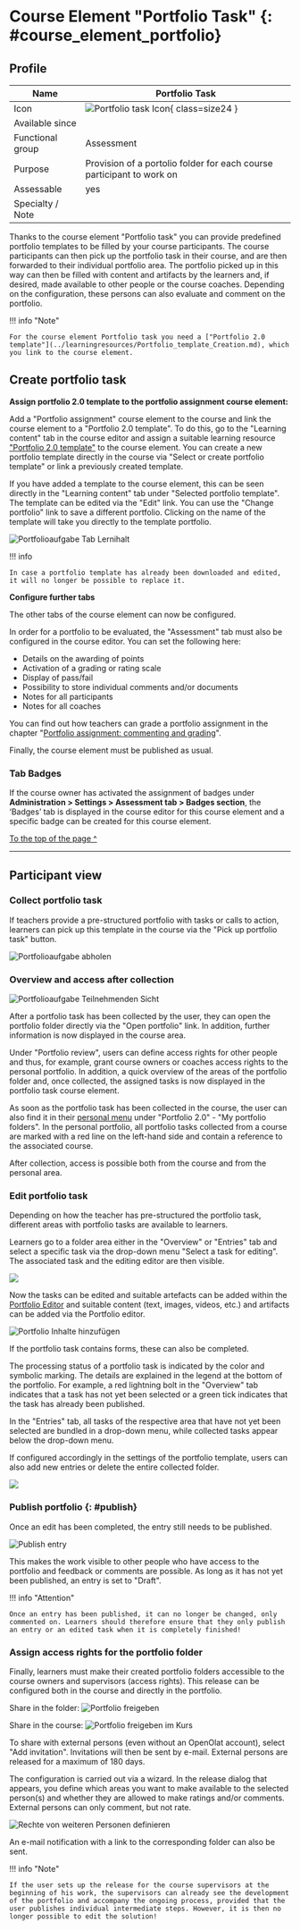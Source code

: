 # Course Element "Portfolio Task" {: #course_element_portfolio}


## Profile

Name | Portfolio Task
---------|----------
Icon | ![Portfolio task Icon](assets/portfolio_434343_64.png){ class=size24 }
Available since | 
Functional group | Assessment
Purpose | Provision of a portolio folder for each course participant to work on
Assessable | yes
Specialty / Note |


Thanks to the course element "Portfolio task" you can provide predefined portfolio templates to be filled by your course participants. The course participants can then pick up the portfolio task in their course, and are then forwarded to their individual portfolio area. The portfolio picked up in this way can then be filled with content and artifacts by the learners and, if desired, made available to other people or the course coaches. Depending on the configuration, these persons can also evaluate and comment on the portfolio.

 !!! info "Note"

    For the course element Portfolio task you need a ["Portfolio 2.0 template"](../learningresources/Portfolio_template_Creation.md), which you link to the course element. 


## Create portfolio task

**Assign portfolio 2.0 template to the portfolio assignment course element:**

Add a "Portfolio assignment" course element to the course and link the course element to a "Portfolio 2.0 template". To do this, go to the "Learning content" tab in the course editor and assign a suitable learning resource ["Portfolio 2.0 template"](../learningresources/Portfolio_template_Creation.md) to the course element. You can create a new portfolio template directly in the course via "Select or create portfolio template" or link a previously created template. 

If you have added a template to the course element, this can be seen directly in the "Learning content" tab under "Selected portfolio template". The template can be edited via the "Edit" link. You can use the "Change portfolio" link to save a different portfolio. Clicking on the name of the template will take you directly to the template portfolio. 

![Portfolioaufgabe Tab Lernihalt](assets/Portfolioaufgabe_Lerninhalt.png)

!!! info

    In case a portfolio template has already been downloaded and edited, it will no longer be possible to replace it.

**Configure further tabs**

The other tabs of the course element can now be configured.

In order for a portfolio to be evaluated, the "Assessment" tab must also be configured in the course editor. You can set the following here: 
* Details on the awarding of points
* Activation of a grading or rating scale
* Display of pass/fail
* Possibility to store individual comments and/or documents
* Notes for all participants
* Notes for all coaches

You can find out how teachers can grade a portfolio assignment in the chapter "[Portfolio assignment: commenting and grading](../learningresources/Portfolio_assignment_Grading.md)".

Finally, the course element must be published as usual.


### Tab Badges

If the course owner has activated the assignment of badges under **Administration > Settings > Assessment tab > Badges section**, the ‘Badges’ tab is displayed in the course editor for this course element and a specific badge can be created for this course element.

[To the top of the page ^](#course_element_portfolio)

---

## Participant view

### Collect portfolio task

If teachers provide a pre-structured portfolio with tasks or calls to action, learners can pick up this template in the course via the "Pick up portfolio task" button.

![Portfolioaufgabe abholen](assets/Portfolioaufgabe_abholen_19.png)  

### Overview and access after collection

![Portfolioaufgabe Teilnehmenden Sicht](assets/Portfolio_TN_19.png)

After a portfolio task has been collected by the user, they can open the portfolio folder directly via the "Open portfolio" link. In addition, further information is now displayed in the course area.

Under "Portfolio review", users can define access rights for other people and thus, for example, grant course owners or coaches access rights to the personal portfolio. In addition, a quick overview of the areas of the portfolio folder and, once collected, the assigned tasks is now displayed in the portfolio task course element. 

As soon as the portfolio task has been collected in the course, the user can also find it in their [personal menu](../personal_menu/Personal_Tools.md) under "Portfolio 2.0" - "My portfolio folders". In the personal portfolio, all portfolio tasks collected from a course are marked with a red line on the left-hand side and contain a reference to the associated course. 

After collection, access is possible both from the course and from the personal area. 
  
### Edit portfolio task  

Depending on how the teacher has pre-structured the portfolio task, different areas with portfolio tasks are available to learners.  

Learners go to a folder area either in the "Overview" or "Entries" tab and select a specific task via the drop-down menu "Select a task for editing". The associated task and the editing editor are then visible.

![](assets/3e_portfolio.png)

Now the tasks can be edited and suitable artefacts can be added within the [Portfolio Editor](../area_modules/The_portfolio_editor_17_1.md) and suitable content (text, images, videos, etc.) and artifacts can be added via the Portfolio editor.

![Portfolio Inhalte hinzufügen](assets/Portfolio_Inhalt_hinzufuegen.png)

If the portfolio task contains forms, these can also be completed.

The processing status of a portfolio task is indicated by the color and symbolic marking. The details are explained in the legend at the bottom of the portfolio. For example, a red lightning bolt in the "Overview" tab indicates that a task has not yet been selected or a green tick indicates that the task has already been published.

In the "Entries" tab, all tasks of the respective area that have not yet been selected are bundled in a drop-down menu, while collected tasks appear below the drop-down menu.

If configured accordingly in the settings of the portfolio template, users can also add new entries or delete the entire collected folder.

![](assets/5_Portfolio.png)


### Publish portfolio {: #publish}
  
Once an edit has been completed, the entry still needs to be published. 
  
![Publish entry](assets/Eintrag_publizieren_en.png)

This makes the work visible to other people who have access to the portfolio and feedback or comments are possible. As long as it has not yet been published, an entry is set to "Draft".

!!! info "Attention"

    Once an entry has been published, it can no longer be changed, only commented on. Learners should therefore ensure that they only publish an entry or an edited task when it is completely finished!

### Assign access rights for the portfolio folder
  
Finally, learners must make their created portfolio folders accessible to the course owners and supervisors (access rights). This release can be configured both in the course and directly in the portfolio.

Share in the folder:
![Portfolio freigeben](assets/Portfoliomappe_freigeben.png)

Share in the course: 
![Portfolio freigeben im Kurs](assets/Portfolio_Zugangsrecht.jpg)

To share with external persons (even without an OpenOlat account), select "Add invitation". Invitations will then be sent by e-mail. External persons are released for a maximum of 180 days.

The configuration is carried out via a wizard. In the release dialog that appears, you define which areas you want to make available to the selected person(s) and whether they are allowed to make ratings and/or comments. External persons can only comment, but not rate.

![Rechte von weiteren Personen definieren](assets/pf_aufgabeabholen_auswahl_DE.png)

An e-mail notification with a link to the corresponding folder can also be sent.


!!! info  "Note"

    If the user sets up the release for the course supervisors at the beginning of his work, the supervisors can already see the development of the portfolio and accompany the ongoing process, provided that the user publishes individual intermediate steps. However, it is then no longer possible to edit the solution!
